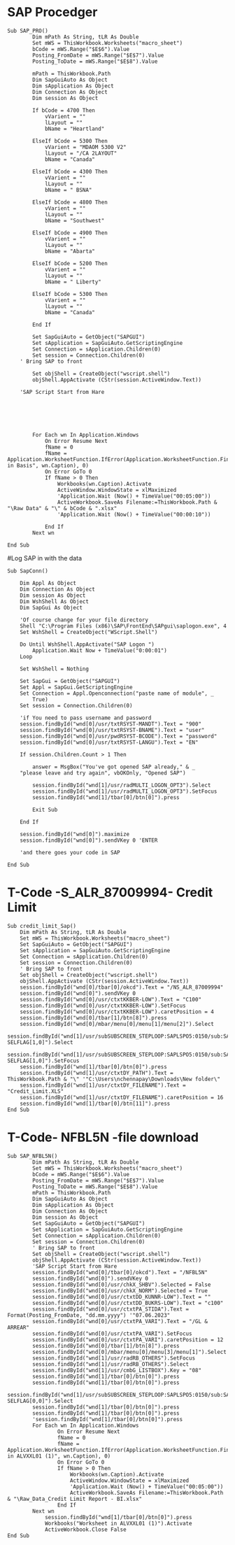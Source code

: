 # SAP Procedger 
	Sub SAP_PRO()
			Dim mPath As String, tLR As Double
			Set mWS = ThisWorkbook.Worksheets("macro_sheet")
			bCode = mWS.Range("$E$6").Value
			Posting_FromDate = mWS.Range("$E$7").Value
			Posting_ToDate = mWS.Range("$E$8").Value

			mPath = ThisWorkbook.Path
			Dim SapGuiAuto As Object
			Dim sApplication As Object
			Dim Connection As Object
			Dim session As Object

			If bCode = 4700 Then
				vVarient = ""
				lLayout = ""
				bName = "Heartland"
				
			ElseIf bCode = 5300 Then
				vVarient = "MDAOM 5300 V2"
				lLayout = "/CA 2LAYOUT"
				bName = "Canada"

			ElseIf bCode = 4300 Then
				vVarient = ""
				lLayout = ""
				bName = " BSNA"

			ElseIf bCode = 4800 Then
				vVarient = ""
				lLayout = ""
				bName = "Southwest"
				
			ElseIf bCode = 4900 Then
				vVarient = ""
				lLayout = ""
				bName = "Abarta"

			ElseIf bCode = 5200 Then
				vVarient = ""
				lLayout = ""
				bName = " Liberty"

			ElseIf bCode = 5300 Then
				vVarient = ""
				lLayout = ""
				bName = "Canada"

			End If

			Set SapGuiAuto = GetObject("SAPGUI")
			Set sApplication = SapGuiAuto.GetScriptingEngine
			Set Connection = sApplication.Children(0)
			Set session = Connection.Children(0)	
		' Bring SAP to front
		
			Set objShell = CreateObject("wscript.shell")
			objShell.AppActivate (CStr(session.ActiveWindow.Text))
			
		'SAP Script Start from Hare
	
	
	
	
	
	
			For Each wn In Application.Windows
				On Error Resume Next
				fName = 0
				fName = Application.WorksheetFunction.IfError(Application.WorksheetFunction.Find("Worksheet in Basis", wn.Caption), 0)
				On Error GoTo 0
				If fName > 0 Then
					Workbooks(wn.Caption).Activate
					ActiveWindow.WindowState = xlMaximized
					'Application.Wait (Now() + TimeValue("00:05:00"))
					ActiveWorkbook.SaveAs Filename:=ThisWorkbook.Path & "\Raw Data" & "\" & bCode & ".xlsx"
					'Application.Wait (Now() + TimeValue("00:00:10"))
				
				End If
			Next wn	
	
	End Sub


#Log SAP in with the data

	Sub SapConn()

		Dim Appl As Object
		Dim Connection As Object
		Dim session As Object
		Dim WshShell As Object
		Dim SapGui As Object

		'Of course change for your file directory
		Shell "C:\Program Files (x86)\SAP\FrontEnd\SAPgui\saplogon.exe", 4
		Set WshShell = CreateObject("WScript.Shell")

		Do Until WshShell.AppActivate("SAP Logon ")
			Application.Wait Now + TimeValue("0:00:01")
		Loop

		Set WshShell = Nothing

		Set SapGui = GetObject("SAPGUI")
		Set Appl = SapGui.GetScriptingEngine
		Set Connection = Appl.Openconnection("paste name of module", _
			True)
		Set session = Connection.Children(0)

		'if You need to pass username and password
		session.findById("wnd[0]/usr/txtRSYST-MANDT").Text = "900"
		session.findById("wnd[0]/usr/txtRSYST-BNAME").Text = "user"
		session.findById("wnd[0]/usr/pwdRSYST-BCODE").Text = "password"
		session.findById("wnd[0]/usr/txtRSYST-LANGU").Text = "EN"

		If session.Children.Count > 1 Then

			answer = MsgBox("You've got opened SAP already," & _
		"please leave and try again", vbOKOnly, "Opened SAP")

			session.findById("wnd[1]/usr/radMULTI_LOGON_OPT3").Select
			session.findById("wnd[1]/usr/radMULTI_LOGON_OPT3").SetFocus
			session.findById("wnd[1]/tbar[0]/btn[0]").press

			Exit Sub

		End If

		session.findById("wnd[0]").maximize
		session.findById("wnd[0]").sendVKey 0 'ENTER

		'and there goes your code in SAP

	End Sub
# T-Code -S_ALR_87009994- Credit Limit 

	Sub credit_limit_Sap()
		Dim mPath As String, tLR As Double
		Set mWS = ThisWorkbook.Worksheets("macro_sheet")
		Set SapGuiAuto = GetObject("SAPGUI")
		Set sApplication = SapGuiAuto.GetScriptingEngine
		Set Connection = sApplication.Children(0)
		Set session = Connection.Children(0)
		' Bring SAP to front
		Set objShell = CreateObject("wscript.shell")
		objShell.AppActivate (CStr(session.ActiveWindow.Text))	
		session.findById("wnd[0]/tbar[0]/okcd").Text = "/NS_ALR_87009994"
		session.findById("wnd[0]").sendVKey 0
		session.findById("wnd[0]/usr/ctxtKKBER-LOW").Text = "C100"
		session.findById("wnd[0]/usr/ctxtKKBER-LOW").SetFocus
		session.findById("wnd[0]/usr/ctxtKKBER-LOW").caretPosition = 4
		session.findById("wnd[0]/tbar[1]/btn[8]").press
		session.findById("wnd[0]/mbar/menu[0]/menu[1]/menu[2]").Select
		session.findById("wnd[1]/usr/subSUBSCREEN_STEPLOOP:SAPLSPO5:0150/sub:SAPLSPO5:0150/radSPOPLI-SELFLAG[1,0]").Select
		session.findById("wnd[1]/usr/subSUBSCREEN_STEPLOOP:SAPLSPO5:0150/sub:SAPLSPO5:0150/radSPOPLI-SELFLAG[1,0]").SetFocus
		session.findById("wnd[1]/tbar[0]/btn[0]").press
		session.findById("wnd[1]/usr/ctxtDY_PATH").Text = ThisWorkbook.Path & "\" '"C:\Users\nchennapay\Downloads\New folder\"
		session.findById("wnd[1]/usr/ctxtDY_FILENAME").Text = "Credit_Limit.XLS"
		session.findById("wnd[1]/usr/ctxtDY_FILENAME").caretPosition = 16
		session.findById("wnd[1]/tbar[0]/btn[11]").press	
	End Sub

# T-Code- NFBL5N -file download

	Sub SAP_NFBL5N()
			Dim mPath As String, tLR As Double	
			Set mWS = ThisWorkbook.Worksheets("macro_sheet")
			bCode = mWS.Range("$E$6").Value
			Posting_FromDate = mWS.Range("$E$7").Value
			Posting_ToDate = mWS.Range("$E$8").Value	
			mPath = ThisWorkbook.Path
			Dim SapGuiAuto As Object
			Dim sApplication As Object
			Dim Connection As Object
			Dim session As Object	
			Set SapGuiAuto = GetObject("SAPGUI")
			Set sApplication = SapGuiAuto.GetScriptingEngine
			Set Connection = sApplication.Children(0)
			Set session = Connection.Children(0)
			' Bring SAP to front	
			Set objShell = CreateObject("wscript.shell")
			objShell.AppActivate (CStr(session.ActiveWindow.Text))
			'SAP Script Start from Hare
			session.findById("wnd[0]/tbar[0]/okcd").Text = "/NFBL5N"
			session.findById("wnd[0]").sendVKey 0
			session.findById("wnd[0]/usr/chkX_SHBV").Selected = False
			session.findById("wnd[0]/usr/chkX_NORM").Selected = True
			session.findById("wnd[0]/usr/ctxtDD_KUNNR-LOW").Text = ""
			session.findById("wnd[0]/usr/ctxtDD_BUKRS-LOW").Text = "c100"
			session.findById("wnd[0]/usr/ctxtPA_STIDA").Text = Format(Posting_FromDate, "dd.mm.yyyy") '"07.06.2023"
			session.findById("wnd[0]/usr/ctxtPA_VARI").Text = "/GL & ARREAR"
			session.findById("wnd[0]/usr/ctxtPA_VARI").SetFocus
			session.findById("wnd[0]/usr/ctxtPA_VARI").caretPosition = 12
			session.findById("wnd[0]/tbar[1]/btn[8]").press
			session.findById("wnd[0]/mbar/menu[0]/menu[3]/menu[1]").Select
			session.findById("wnd[1]/usr/radRB_OTHERS").SetFocus
			session.findById("wnd[1]/usr/radRB_OTHERS").Select
			session.findById("wnd[1]/usr/cmbG_LISTBOX").Key = "08"
			session.findById("wnd[1]/tbar[0]/btn[0]").press
			session.findById("wnd[1]/tbar[0]/btn[0]").press
			session.findById("wnd[1]/usr/subSUBSCREEN_STEPLOOP:SAPLSPO5:0150/sub:SAPLSPO5:0150/radSPOPLI-SELFLAG[0,0]").Select
			session.findById("wnd[1]/tbar[0]/btn[0]").press
			session.findById("wnd[1]/tbar[0]/btn[0]").press
			'session.findById("wnd[1]/tbar[0]/btn[0]").press	
			For Each wn In Application.Windows
					On Error Resume Next
					fName = 0
					fName = Application.WorksheetFunction.IfError(Application.WorksheetFunction.Find("Worksheet in ALVXXL01 (1)", wn.Caption), 0)
					On Error GoTo 0
					If fName > 0 Then
						Workbooks(wn.Caption).Activate
						ActiveWindow.WindowState = xlMaximized
						'Application.Wait (Now() + TimeValue("00:05:00"))
						ActiveWorkbook.SaveAs Filename:=ThisWorkbook.Path & "\Raw_Data_Credit Limit Report - BI.xlsx"	
					End If
			Next wn	
				session.findById("wnd[1]/tbar[0]/btn[0]").press
				Workbooks("Worksheet in ALVXXL01 (1)").Activate
				ActiveWorkbook.Close False	
	End Sub
	


